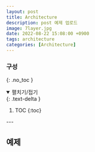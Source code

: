 ```yaml
---
layout: post
title: Architecture
description: post 예제 업로드
image: 7layer.jpg
date: 2022-08-22 15:08:00 +0900
tags: architecture
categories: [Architecture]
---
```

### **구성**
{: .no_toc }
<details open markdown="block">
 <summary>펼치기/접기</summary>
 {: .text-delta }

1. TOC
{:toc}
</details>
---

## 예제